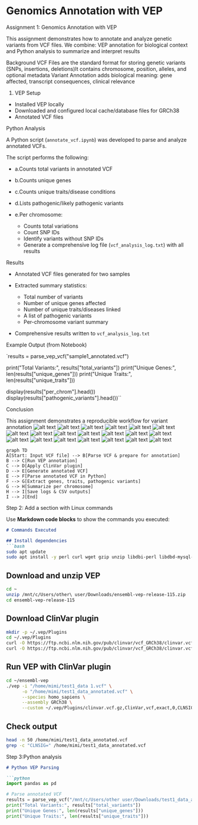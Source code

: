 # Genomics Annotation with VEP

Assignment 1: Genomics Annotation with VEP


This assignment demonstrates how to annotate and analyze genetic variants from VCF files. We combine:
VEP annotation for biological context and Python analysis to summarize and interpret results

Background
VCF Files are the standard format for storing genetic variants (SNPs, insertions, deletions)It contains chromosome, position, alleles, and optional metadata
Variant Annotation adds biological meaning: gene affected, transcript consequences, clinical relevance

1. VEP Setup

* Installed VEP locally
* Downloaded and configured local cache/database files for     GRCh38
* Annotated VCF files

Python Analysis

A Python script (`annotate_vcf.ipynb`) was developed to parse and analyze annotated VCFs.

The script performs the following:

* a.Counts total variants in annotated VCF
* b.Counts unique genes
* c.Counts unique traits/disease conditions
* d.Lists pathogenic/likely pathogenic variants
* e.Per chromosome:

  * Counts total variations
  * Count SNP IDs
  * Identify variants without SNP IDs
  * Generate a comprehensive log file (`vcf_analysis_log.txt`) with all results

Results

* Annotated VCF files generated for two samples
* Extracted summary statistics:

  * Total number of variants
  * Number of unique genes affected
  * Number of unique traits/diseases linked
  * A list of pathogenic variants
  * Per-chromosome variant summary
* Comprehensive results written to `vcf_analysis_log.txt`

Example Output (from Notebook)

`results = parse_vep_vcf("sample1_annotated.vcf")

print("Total Variants:", results["total_variants"])
print("Unique Genes:", len(results["unique_genes"]))
print("Unique Traits:", len(results["unique_traits"]))

display(results["per_chrom"].head())
display(results["pathogenic_variants"].head())``

Conclusion

This assignment demonstrates a reproducible workflow for variant annotation
![alt text](1-1.png)
![alt text](20.png) ![alt text](2.png) ![alt text](3.png) ![alt text](4.png) ![alt text](5.png) ![alt text](6.png) ![alt text](7.png) ![alt text](8.png) ![alt text](9.png) ![alt text](10.png) ![alt text](11.png) ![alt text](12.png) ![alt text](13.png) ![alt text](14.png) ![alt text](15.png) ![alt text](16.png) ![alt text](17.png) ![alt text](18.png) ![alt text](19.png)

```mermaid
graph TD
A[Start: Input VCF file] --> B[Parse VCF & prepare for annotation]
B --> C[Run VEP annotation]
C --> D[Apply ClinVar plugin]
D --> E[Generate annotated VCF]
E --> F[Parse annotated VCF in Python]
F --> G[Extract genes, traits, pathogenic variants]
G --> H[Summarize per chromosome]
H --> I[Save logs & CSV outputs]
I --> J[End]
```

Step 2: Add a section with Linux commands

Use **Markdown code blocks** to show the commands you executed:

```markdown
# Commands Executed

## Install dependencies
```bash
sudo apt update
sudo apt install -y perl curl wget gzip unzip libdbi-perl libdbd-mysql-perl libarchive-zip-perl libwww-perl
````

## Download and unzip VEP

```bash
cd ~
unzip /mnt/c/Users/other\ user/Downloads/ensembl-vep-release-115.zip
cd ensembl-vep-release-115
```

## Download ClinVar plugin

```bash
mkdir -p ~/.vep/Plugins
cd ~/.vep/Plugins
curl -O https://ftp.ncbi.nlm.nih.gov/pub/clinvar/vcf_GRCh38/clinvar.vcf.gz
curl -O https://ftp.ncbi.nlm.nih.gov/pub/clinvar/vcf_GRCh38/clinvar.vcf.gz.tbi
```

## Run VEP with ClinVar plugin

```bash
cd ~/ensembl-vep
./vep -i "/home/mimi/test1_data 1.vcf" \
      -o "/home/mimi/test1_data_annotated.vcf" \
      --species homo_sapiens \
      --assembly GRCh38 \
      --custom ~/.vep/Plugins/clinvar.vcf.gz,ClinVar,vcf,exact,0,CLNSIG,CLNDN
```

## Check output

```bash
head -n 50 /home/mimi/test1_data_annotated.vcf
grep -c "CLNSIG=" /home/mimi/test1_data_annotated.vcf
```

Step 3:Python analysis

```markdown
# Python VEP Parsing

```python
import pandas as pd

# Parse annotated VCF
results = parse_vep_vcf("/mnt/c/Users/other user/Downloads/test1_data_annotated.vcf")
print("Total Variants:", results["total_variants"])
print("Unique Genes:", len(results["unique_genes"]))
print("Unique Traits:", len(results["unique_traits"]))
```


